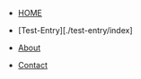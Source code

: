 <!-- _sidebar.md -->

* [HOME](./)

* [Test-Entry][./test-entry/index]

* [About](./about/index)

* [Contact](./contact/index)
